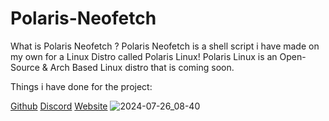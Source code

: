 # Polaris-Neofetch
What is Polaris Neofetch ?
Polaris Neofetch is a shell script i have made on my own for a Linux Distro called Polaris Linux! 
Polaris Linux is an Open-Source & Arch Based Linux distro that is coming soon.


Things i have done for the project: 

[Github](https://github.com/polaris-linux-distro) 
[Discord](https://discord.gg/RtqfqayVDc)
[Website](https://polaris-linux-distro.github.io/)
![2024-07-26_08-40](https://github.com/user-attachments/assets/71c5eeeb-dab0-4a93-86da-0fd0ea2510d6)
